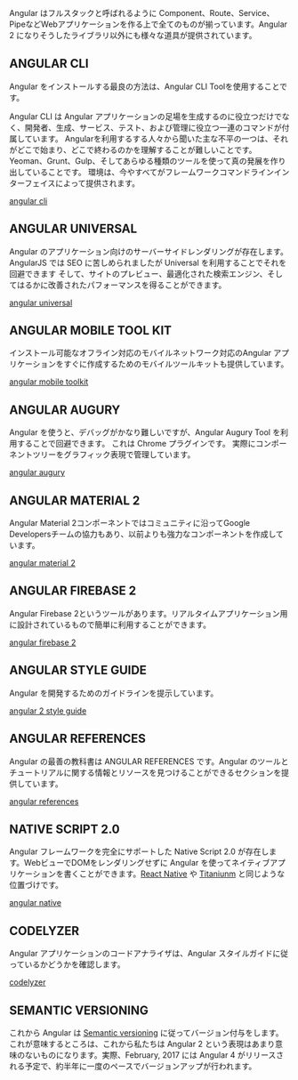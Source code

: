 Angular はフルスタックと呼ばれるように Component、Route、Service、PipeなどWebアプリケーションを作る上で全てのものが揃っています。Angular 2 になりそうしたライブラリ以外にも様々な道具が提供されています。

## ANGULAR CLI

Angular をインストールする最良の方法は、Angular CLI Toolを使用することです。

Angular CLI は Angular アプリケーションの足場を生成するのに役立つだけでなく、開発者、生成、サービス、テスト、および管理に役立つ一連のコマンドが付属しています。 Angularを利用するする人々から聞いた主な不平の一つは、それがどこで始まり、どこで終わるのかを理解することが難しいことです。 Yeoman、Grunt、Gulp、そしてあらゆる種類のツールを使って真の発展を作り出していることです。 環境は、今やすべてがフレームワークコマンドラインインターフェイスによって提供されます。

[angular cli](https://cli.angular.io/)

## ANGULAR UNIVERSAL

Angular のアプリケーション向けのサーバーサイドレンダリングが存在します。AngularJS では SEO に苦しめられましたが Universal を利用することでそれを回避できます そして、サイトのプレビュー、最適化された検索エンジン、そしてはるかに改善されたパフォーマンスを得ることができます。

[angular universal](https://universal.angular.io/)

## ANGULAR MOBILE TOOL KIT

インストール可能なオフライン対応のモバイルネットワーク対応のAngular アプリケーションをすぐに作成するためのモバイルツールキットも提供しています。

[angular mobile toolkit](https://mobile.angular.io/)

## ANGULAR AUGURY

Angular を使うと、デバッグがかなり難しいですが、Angular Augury Tool を利用することで回避できます。 これは Chrome プラグインです。 実際にコンポーネントツリーをグラフィック表現で管理しています。

[angular augury](https://augury.angular.io/)

## ANGULAR MATERIAL 2

Angular Material 2コンポーネントではコミュニティに沿ってGoogle Developersチームの協力もあり、以前よりも強力なコンポーネントを作成しています。

[angular material 2](https://material.angular.io/)

## ANGULAR FIREBASE 2

Angular Firebase 2というツールがあります。リアルタイムアプリケーション用に設計されているもので簡単に利用することができます。

[angular firebase 2](https://github.com/angular/angularfire2)

## ANGULAR STYLE GUIDE

Angular を開発するためのガイドラインを提示しています。

[angular 2 style guide](https://angular.io/styleguide)

## ANGULAR REFERENCES

Angular の最善の教科書は ANGULAR REFERENCES です。Angular のツールとチュートリアルに関する情報とリソースを見つけることができるセクションを提供しています。

[angular references](https://angular.io/docs/ts/latest/api/)

## NATIVE SCRIPT 2.0

Angular フレームワークを完全にサポートした Native Script 2.0 が存在します。WebビューでDOMをレンダリングせずに Angular を使ってネイティブアプリケーションを書くことができます。[React Native](https://facebook.github.io/react-native/) や [Titaniunm](http://www.appcelerator.com/mobile-app-development-products/) と同じような位置づけです。

[angular native](https://www.nativescript.org/nativescript-is-how-you-build-native-mobile-apps-with-angular)

## CODELYZER

Angular アプリケーションのコードアナライザは、Angular スタイルガイドに従っているかどうかを確認します。

[codelyzer](http://codelyzer.com/)

## SEMANTIC VERSIONING

これから Angular は [Semantic versioning](http://semver.org/) に従ってバージョン付与をします。これが意味するところは、これから私たちは Angular 2 という表現はあまり意味のないものになります。実際、February, 2017 には Angular 4 がリリースされる予定で、約半年に一度のペースでバージョンアップが行われます。



